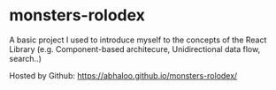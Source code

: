 # monsters-rolodex
A basic project I used to introduce myself to the concepts of the React Library (e.g. Component-based architecure, Unidirectional data flow, search..)

Hosted by Github: https://abhaloo.github.io/monsters-rolodex/
